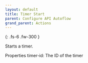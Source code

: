 ```yaml
---
layout: default
title: Timer Start
parent: Configure API Autoflow
grand_parent: Actions
---
```

{: .fs-6 .fw-300 }

Starts a timer.

Properties
timer-id: The ID of the timer
